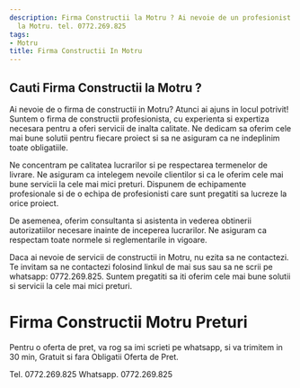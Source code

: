 ```yaml
---
description: Firma Constructii la Motru ? Ai nevoie de un profesionist in Firma Constructii
  la Motru. tel. 0772.269.825
tags:
- Motru
title: Firma Constructii In Motru
---
```



## Cauti Firma Constructii la Motru ?

Ai nevoie de o firma de constructii in Motru? Atunci ai ajuns in locul potrivit! Suntem o firma de constructii profesionista, cu experienta si expertiza necesara pentru a oferi servicii de inalta calitate. Ne dedicam sa oferim cele mai bune solutii pentru fiecare proiect si sa ne asiguram ca ne indeplinim toate obligatiile.

Ne concentram pe calitatea lucrarilor si pe respectarea termenelor de livrare. Ne asiguram ca intelegem nevoile clientilor si ca le oferim cele mai bune servicii la cele mai mici preturi. Dispunem de echipamente profesionale si de o echipa de profesionisti care sunt pregatiti sa lucreze la orice proiect.

De asemenea, oferim consultanta si asistenta in vederea obtinerii autorizatiilor necesare inainte de inceperea lucrarilor. Ne asiguram ca respectam toate normele si reglementarile in vigoare.

Daca ai nevoie de servicii de constructii in Motru, nu ezita sa ne contactezi. Te invitam sa ne contactezi folosind linkul de mai sus sau sa ne scrii pe whatsapp: 0772.269.825. Suntem pregatiti sa iti oferim cele mai bune solutii si servicii la cele mai mici preturi.

# Firma Constructii Motru Preturi
Pentru o oferta de pret, va rog sa imi scrieti pe whatsapp, si va trimitem in 30 min, Gratuit si fara Obligatii Oferta de Pret.

Tel. 0772.269.825
Whatsapp. 0772.269.825